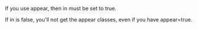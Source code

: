 If you use appear, then in must be set to true.

If in is false, you'll not get the appear classes, even if you have appear=true.
